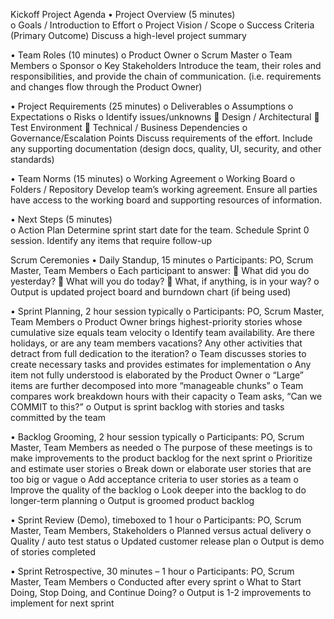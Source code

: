 Kickoff Project Agenda
•	Project Overview (5 minutes)	
o	Goals / Introduction to Effort
o	Project Vision / Scope
o	Success Criteria (Primary Outcome)
Discuss a high-level project summary

•	Team Roles (10 minutes)
o	Product Owner
o	Scrum Master
o	Team Members
o	Sponsor
o	Key Stakeholders
Introduce the team, their roles and responsibilities, and provide the chain of communication. (i.e. requirements and changes flow through the Product Owner)

•	Project Requirements (25 minutes)
o	Deliverables
o	Assumptions
o	Expectations
o	Risks
o	Identify issues/unknowns
	Design / Architectural
	Test Environment
	Technical / Business Dependencies
o	Governance/Escalation Points
Discuss requirements of the effort. Include any supporting documentation (design docs, quality, UI, security, and other standards)

•	Team Norms (15 minutes)
o	Working Agreement
o	Working Board
o	Folders / Repository
Develop team’s working agreement. Ensure all parties have access to the working board and supporting resources of information.

•	Next Steps (5 minutes)	
o	Action Plan
Determine sprint start date for the team. Schedule Sprint 0 session. Identify any items that require follow-up



Scrum Ceremonies
•	Daily Standup, 15 minutes
o	Participants: PO, Scrum Master, Team Members
o	Each participant to answer:
	What did you do yesterday?
	What will you do today?
	What, if anything, is in your way?
o	Output is updated project board and burndown chart (if being used)

•	Sprint Planning, 2 hour session typically
o	Participants: PO, Scrum Master, Team Members
o	Product Owner brings highest-priority stories whose cumulative size equals team velocity
o	Identify team availability. Are there holidays, or are any team members vacations? Any other activities that detract from full dedication to the iteration?
o	Team discusses stories to create necessary tasks and provides estimates for implementation
o	Any item not fully understood is elaborated by the Product Owner
o	“Large” items are further decomposed into more “manageable chunks”
o	Team compares work breakdown hours with their capacity
o	Team asks, “Can we COMMIT to this?”
o	Output is sprint backlog with stories and tasks committed by the team 

•	Backlog Grooming, 2 hour session typically
o	Participants: PO, Scrum Master, Team Members as needed
o	The purpose of these meetings is to make improvements to the product backlog for the next sprint
o	Prioritize and estimate user stories
o	Break down or elaborate user stories that are too big or vague
o	Add acceptance criteria to user stories as a team
o	Improve the quality of the backlog
o	Look deeper into the backlog to do longer-term planning
o	Output is groomed product backlog

•	Sprint Review (Demo), timeboxed to 1 hour
o	Participants: PO, Scrum Master, Team Members, Stakeholders
o	Planned versus actual delivery
o	Quality / auto test status
o	Updated customer release plan
o	Output is demo of stories completed

•	Sprint Retrospective, 30 minutes – 1 hour
o	Participants: PO, Scrum Master, Team Members
o	Conducted after every sprint
o	What to Start Doing, Stop Doing, and Continue Doing?
o	Output is 1-2 improvements to implement for next sprint
